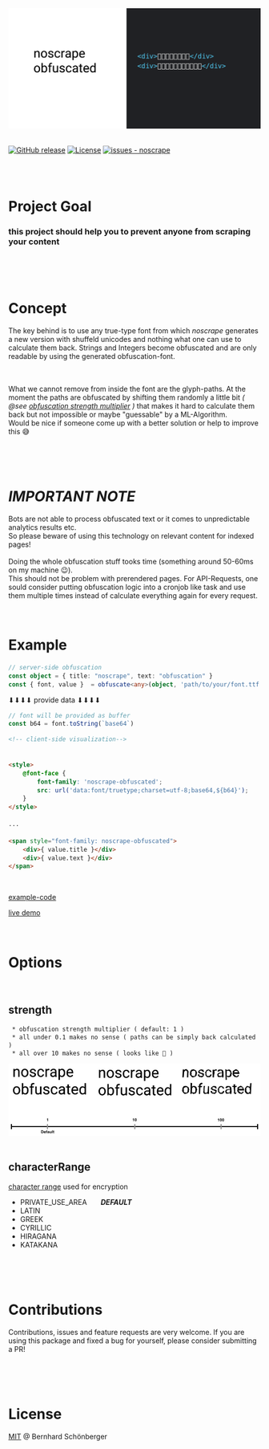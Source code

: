 <img src="./docs/preview.png">


<br />
<br />

[![GitHub release](https://img.shields.io/github/release/schoenbergerb/noscrape?include_prereleases=&sort=semver&color=blue)](https://github.com/schoenbergerb/noscrape/releases/)
[![License](https://img.shields.io/badge/License-MIT-blue)](#license)
[![issues - noscrape](https://img.shields.io/github/issues/schoenbergerb/noscrape)](https://github.com/schoenbergerb/noscrape/issues)

<br />
<br />

# Project Goal 

### this project should help you to prevent anyone from scraping your content

<br />
<br />
<br />

# Concept
The key behind is to use any true-type font from which _noscrape_ generates a new version with shuffeld unicodes and nothing what one can use to calculate them back. Strings and Integers become obfuscated and are only readable by using the generated obfuscation-font.

<br /><br />
What we cannot remove from inside the font are the glyph-paths. At the moment the paths are obfuscated by shifting them randomly a little bit _( @see [obfuscation strength multiplier](#strength) )_ that makes it hard to calculate them back but not impossible or maybe "guessable" by a ML-Algorithm.<br /> Would be nice if someone come up with a better solution or help to improve this 😅


<br />
<br />
<br />

# _IMPORTANT NOTE_

Bots are not able to process obfuscated text or it comes to unpredictable analytics results etc. 
<br>
So please beware of using this technology on relevant content for indexed pages!
<br />
<br />
Doing the whole obfuscation stuff tooks time (something around 50-60ms on my machine 😉).<br>
This should not be problem with prerendered pages. For API-Requests, one sould consider putting obfuscation logic into a cronjob like task and use them multiple times instead of calculate everything again for every request.
<br />
<br />
<br />


# Example

```typescript
// server-side obfuscation
const object = { title: "noscrape", text: "obfuscation" }
const { font, value }  = obfuscate<any>(object, 'path/to/your/font.ttf')

```
⬇⬇⬇⬇ provide data ⬇⬇⬇⬇
```javascript
// font will be provided as buffer
const b64 = font.toString(`base64`)
```
```html
<!-- client-side visualization-->


<style> 
    @font-face {        
        font-family: 'noscrape-obfuscated';        
        src: url('data:font/truetype;charset=utf-8;base64,${b64}');    
    }
</style>

...

<span style="font-family: noscrape-obfuscated">
    <div>{ value.title }</div>
    <div>{ value.text }</div>
</span>    
```

<br />

[example-code](https://github.com/schoenbergerb/noscrape-nexample) 

[live demo](https://noscrape-nexample.vercel.app) 
<br />
<br />
<br />

# Options

<br />

## strength
     * obfuscation strength multiplier ( default: 1 )
     * all under 0.1 makes no sense ( paths can be simply back calculated )
     * all over 10 makes no sense ( looks like 💩 )

<img src="./docs/obfuscationstrength.jpg">

<br />
<br />

## characterRange
[character range](https://www.ling.upenn.edu/courses/Spring_2003/ling538/UnicodeRanges.html) used for encryption


- PRIVATE_USE_AREA &nbsp;&nbsp;&nbsp;&nbsp;&nbsp; ___DEFAULT___
- LATIN
- GREEK
- CYRILLIC
- HIRAGANA
- KATAKANA

<br />
<br />
<br />

# Contributions

Contributions, issues and feature requests are very welcome. If you are using this package and fixed a bug for yourself, please consider submitting a PR!

<br />
<br />
<br />

# License

[MIT](https://github.com/schoenbergerb/noscrape/blob/main/LICENSE) @ Bernhard Schönberger
